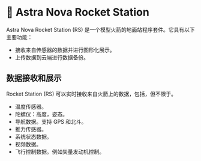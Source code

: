 # 🚀 Astra Nova Rocket Station 

Astra Nova Rocket Station (RS) 是一个模型火箭的地面站程序套件。它具有以下主要功能：

- 接收来自传感器的数据并进行图形化展示。
- 上传数据到云端进行数据备份。


## 数据接收和展示

Rocket Station (RS) 可以实时接收来自火箭上的数据，包括，但不限于。

- 温度传感器。
- 陀螺仪：高度，姿态。
- 导航数据。支持 GPS 和北斗。
- 推力传感器。
- 系统状态数据。
- 视频数据。
- 飞行控制数据。例如矢量发动机控制。







